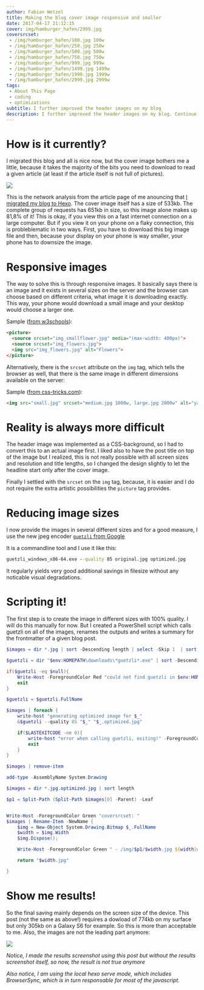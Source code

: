 ```yaml
---
author: Fabian Wetzel
title: Making the blog cover image responsive and smaller
date: 2017-04-17 21:12:15
cover: img/hamburger_hafen/2999.jpg
coversrcset: 
 - /img/hamburger_hafen/100.jpg 100w
 - /img/hamburger_hafen/250.jpg 250w
 - /img/hamburger_hafen/500.jpg 500w
 - /img/hamburger_hafen/750.jpg 750w
 - /img/hamburger_hafen/999.jpg 999w
 - /img/hamburger_hafen/1499.jpg 1499w
 - /img/hamburger_hafen/1999.jpg 1999w
 - /img/hamburger_hafen/2999.jpg 2999w
tags:
 - About This Page
 - coding
 - optimizations
subtitle: I further improved the header images on my blog
description: I further improved the header images on my blog. Continue reading this in my blog!
---
```


# How is it currently?

I migrated this blog and all is nice now, but the cover image bothers me a little, because it takes the majority of the bits you need to download to read a given article (at least if the article itself is not full of pictures).

![](network_analysis_beginning.png)

This is the network analysis from the article page of me anouncing that [I migrated my blog to Hexo](https://fabse.net/blog/2017/03/17/Hello-Hexo-I-replaced-WordPress/). The cover image itself has a size of 533kb. The complete group of requests has 651kb in size, so this image alone makes up 81,8% of it! This is okay, if you view this on a fast internet connection on a large computer. But if you view it on your phone on a flaky connection, this is probleblematic in two ways. First, you have to download this big image file and then, because your display on your phone is way smaller, your phone has to downsize the image.

# Responsive images

The way to solve this is through responsive images. It basically says there is an image and it exists in several sizes on the server and the browser can choose based on different criteria, what image it is downloading exactly. This way, your phone would download a small image and your desktop would choose a larger one.

Sample ([from w3schools](https://www.w3schools.com/css/css_rwd_images.asp)):
```html
<picture>
  <source srcset="img_smallflower.jpg" media="(max-width: 400px)">
  <source srcset="img_flowers.jpg">
  <img src="img_flowers.jpg" alt="Flowers">
</picture>
```

Alternatively, there is the `srcset` attribute on the `img` tag, which tells the browser as well, that there is the same image in different dimensions available on the server:

Sample ([from css-tricks.com](https://css-tricks.com/responsive-images-youre-just-changing-resolutions-use-srcset/)):
```html
<img src="small.jpg" srcset="medium.jpg 1000w, large.jpg 2000w" alt="yah">
```

# Reality is always more difficult

The header image was implemented as a CSS-background, so I had to convert this to an actual image first. I liked also to have the post title on top of the image but I realized, this is not really possible with all screen sizes and resolution and title lengths, so I changed the design slightly to let the headline start only after the cover image.

Finally I settled with the `srcset` on  the `img` tag, because, it is easier and I do not require the extra artistic possibilities the `picture` tag provides.

# Reducing image sizes

I now provide the images in several different sizes and for a good measure, I use the new jpeg encoder [`guetzli` from Google](https://github.com/google/guetzli)

It is a commandline tool and  I use it like this:
```cmd
guetzli_windows_x86-64.exe --quality 85 original.jpg optimized.jpg
```

It regularly yields very good additional savings in filesize without any noticable visual degradations.

# Scripting it!

The first step is to create the image in different sizes with 100% quality. I will do this manually for now. But I created a PowerShell script which calls guetzli on all of the images, renames the outputs and writes a summary for the frontmatter of a given blog post.

```powershell
$images = dir *.jpg | sort -Descending length | select -Skip 1  | sort length

$guetzli = dir "$env:HOMEPATH\downloads\*guetzli*.exe" | sort -Descending LastWriteTime | select -First 1

if($guetzli -eq $null){
    Write-Host -ForegroundColor Red "could not find guetzli in $env:HOMEPATH\downloads\"
    exit
}

$guetzli = $guetzli.FullName

$images | foreach {
    write-host "generating optimized image for $_"
    &$guetzli --quality 85 "$_" "$_.optimized.jpg"

    if($LASTEXITCODE -ne 0){
        write-host "error when calling guetzli, exiting!" -ForegroundColor Red
        exit
    }
}

$images | remove-item

add-type -AssemblyName System.Drawing

$images = dir *.jpg.optimized.jpg | sort length

$p1 = Split-Path (Split-Path $images[0] -Parent) -Leaf


Write-Host -ForegroundColor Green "coversrcset: "
$images | Rename-Item -NewName {
    $img = New-Object System.Drawing.Bitmap $_.FullName
    $width = $img.Width
    $img.Dispose();

    Write-Host -ForegroundColor Green " - /img/$p1/$width.jpg ${width}w"

    return "$width.jpg"

}
```

# Show me results!

So the final saving mainly depends on the screen size of the device. This post (not the same as above!) requires a dowload of 774kb on my surface but only 305kb on a Galaxy S6 for example. So this is more than acceptable to me. Also, the images are not the leading part anymore:

![](network_analysis_result.png)

*Notice, I made the results screenshot using this post but without the results screenshot itself, so now, the result is not true anymore*

*Also notice, I am using the local hexo serve mode, which includes BrowserSync, which is in turn responsable for most of the javascript.*